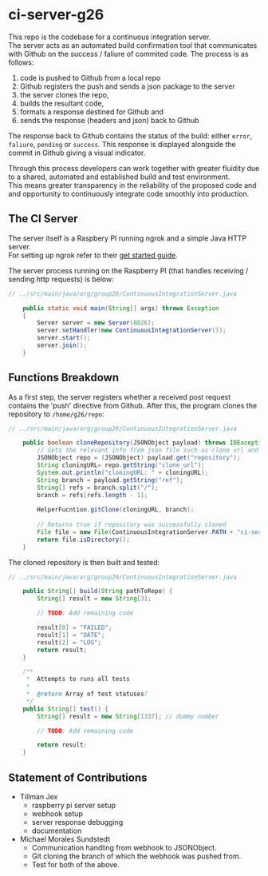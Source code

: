 # ci-server-g26

This repo is the codebase for a continuous integration server.   
The server acts as an automated build confirmation tool that communicates 
with Github on the success / faliure of commited code. The process is as follows:

1. code is pushed to Github from a local repo
2. Github registers the push and sends a json package to the server
3. the server clones the repo, 
4. builds the resultant code, 
5. formats a response destined for Github and
6. sends the response (headers and json) back to Github

The response back to Github contains the status of the build: either 
`error`, `faliure`, `pending` or `success`. This response is displayed 
alongside the commit in Github giving a visual indicator. 

Through this process developers can work together with greater fluidity due 
to a shared, automated and established build and test environment.  
This means greater transparency in the reliability of the proposed code and 
and opportunity to continuously integrate code smoothly into production.

## The CI Server

The server itself is a Raspbery PI running ngrok and a simple Java HTTP server.   
For setting up ngrok refer to their [get started guide](https://ngrok.com/docs/getting-started).   

The server process running on the Raspberry PI (that handles receiving / sending http requests) 
is below: 

```java
// ../src/main/java/org/group26/ContinuousIntegrationServer.java

	public static void main(String[] args) throws Exception
	{
		Server server = new Server(8026);
		server.setHandler(new ContinuousIntegrationServer());
		server.start();
		server.join();
	}

```

## Functions Breakdown

As a first step, the server registers whether a received post request contains the 
'push' directive from Github. After this, the program clones the repository to `/home/g26/repo`:


```java
// ../src/main/java/org/group26/ContinuousIntegrationServer.java

	public boolean cloneRepository(JSONObject payload) throws IOException, InterruptedException {
		// Gets the relevant info from json file such as clone url and branch
		JSONObject repo = (JSONObject) payload.get("repository");
		String cloningURL= repo.getString("clone_url");
		System.out.println("cloningURL: " + cloningURL);
		String branch = payload.getString("ref");
		String[] refs = branch.split("/");
		branch = refs[refs.length - 1];
		
		HelperFucntion.gitClone(cloningURL, branch);
		
		// Returns true if repository was successfully cloned
		File file = new File(ContinuousIntegrationServer.PATH + "ci-server-g26/");
		return file.isDirectory();
	}

```

The cloned repository is then built and tested: 

```java 
// ../src/main/java/org/group26/ContinuousIntegrationServer.java

	public String[] build(String pathToRepo) {
		String[] result = new String[3];

		// TODO: Add remaining code

		result[0] = "FAILED";
		result[1] = "DATE";
		result[2] = "LOG";
		return result;
	}

	/**
	 * 	Attempts to runs all tests
	 *
	 * 	@return Array of test statuses?
	 */
	public String[] test() {
		String[] result = new String[1337]; // dummy number

		// TODO: Add remaining code

		return result;
	}
```

## Statement of Contributions

- Tillman Jex
    - raspberry pi server setup
    - webhook setup
    - server response debugging
    - documentation
- Michael Morales Sundstedt
    - Communication handling from webhook to JSONObject.
    - Git cloning the branch of which the webhook was pushed from.
    - Test for both of the above.
